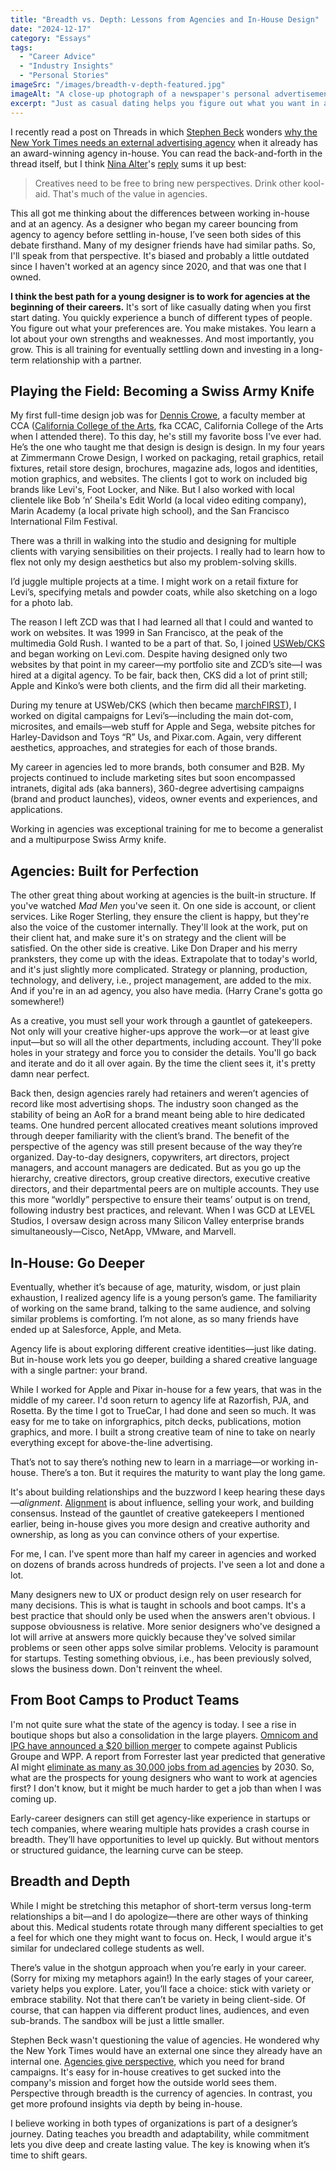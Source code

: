 ```yaml
---
title: "Breadth vs. Depth: Lessons from Agencies and In-House Design"
date: "2024-12-17"
category: "Essays"
tags: 
  - "Career Advice"
  - "Industry Insights"
  - "Personal Stories"
imageSrc: "/images/breadth-v-depth-featured.jpg"
imageAlt: "A close-up photograph of a newspaper's personal advertisements section, with one listing circled in red ink. The circled ad is titled \"DESIGN NOMAD\" and cleverly frames a designer's job search as a personal ad, comparing agency work to casual dating and seeking an in-house position as a long-term relationship. The surrounding text shows other personal ads in small, dense print arranged in multiple columns."
excerpt: "Just as casual dating helps you figure out what you want in a relationship, working at agencies early in your design career lets you explore different styles, clients, and problems before settling down in-house. Drawing from my nearly three decades of experience on both sides, I've learned there's real value in starting broad before going deep."
---
```


I recently read a post on Threads in which [Stephen Beck](https://www.threads.net/@stephenbeck?igshid=NTc4MTIwNjQ2YQ==) wonders [why the New York Times needs an external advertising agency](https://www.threads.net/@stephenbeck/post/DDivceSsyfp?xmt=AQGzet9VBi78ZhthMirmsQ71B1UH_XaW8b1XLinW1u_M-A) when it already has an award-winning agency in-house. You can read the back-and-forth in the thread itself, but I think [Nina Alter](https://www.threads.net/@ninavizz?igshid=NTc4MTIwNjQ2YQ==)'s [reply](https://www.threads.net/@ninavizz/post/DDi371WRo3x?xmt=AQGzKDlxHgr1JSHETWBixSnR4hB5d0fSS9n0SiWfA8lxHg) sums it up best:

> Creatives need to be free to bring new perspectives. Drink other kool-aid. That's much of the value in agencies.

This all got me thinking about the differences between working in-house and at an agency. As a designer who began my career bouncing from agency to agency before settling in-house, I’ve seen both sides of this debate firsthand. Many of my designer friends have had similar paths. So, I'll speak from that perspective. It's biased and probably a little outdated since I haven't worked at an agency since 2020, and that was one that I owned.

**I think the best path for a young designer is to work for agencies at the beginning of their careers.** It's sort of like casually dating when you first start dating. You quickly experience a bunch of different types of people. You figure out what your preferences are. You make mistakes. You learn a lot about your own strengths and weaknesses. And most importantly, you grow. This is all training for eventually settling down and investing in a long-term relationship with a partner.

## Playing the Field: Becoming a Swiss Army Knife

My first full-time design job was for [Dennis Crowe](https://www.vehiclesf.com/about), a faculty member at CCA ([California College of the Arts](https://www.cca.edu/), fka CCAC, California College of the Arts when I attended there). To this day, he's still my favorite boss I've ever had. He’s the one who taught me that design is design is design. In my four years at Zimmermann Crowe Design, I worked on packaging, retail graphics, retail fixtures, retail store design, brochures, magazine ads, logos and identities, motion graphics, and websites. The clients I got to work on included big brands like Levi's, Foot Locker, and Nike. But I also worked with local clientele like Bob ’n’ Sheila's Edit World (a local video editing company), Marin Academy (a local private high school), and the San Francisco International Film Festival.

There was a thrill in walking into the studio and designing for multiple clients with varying sensibilities on their projects. I really had to learn how to flex not only my design aesthetics but also my problem-solving skills.

I’d juggle multiple projects at a time. I might work on a retail fixture for Levi’s, specifying metals and powder coats, while also sketching on a logo for a photo lab.

The reason I left ZCD was that I had learned all that I could and wanted to work on websites. It was 1999 in San Francisco, at the peak of the multimedia Gold Rush. I wanted to be a part of that. So, I joined [USWeb/CKS](https://www.cnet.com/tech/tech-industry/usweb-cks-complete-merger-deal/) and began working on Levi.com. Despite having designed only two websites by that point in my career—my portfolio site and ZCD’s site—I was hired at a digital agency. To be fair, back then, CKS did a lot of print still; Apple and Kinko’s were both clients, and the firm did all their marketing.

During my tenure at USWeb/CKS (which then became [marchFIRST](https://signalvnoise.com/posts/2184-marchfirst)), I worked on digital campaigns for Levi’s—including the main dot-com, microsites, and emails—web stuff for Apple and Sega, website pitches for Harley-Davidson and Toys “R” Us, and Pixar.com. Again, very different aesthetics, approaches, and strategies for each of those brands.

My career in agencies led to more brands, both consumer and B2B. My projects continued to include marketing sites but soon encompassed intranets, digital ads (aka banners), 360-degree advertising campaigns (brand and product launches), videos, owner events and experiences, and applications.

Working in agencies was exceptional training for me to become a generalist and a multipurpose Swiss Army knife.

## Agencies: Built for Perfection

The other great thing about working at agencies is the built-in structure. If you've watched *Mad Men* you've seen it. On one side is account, or client services. Like Roger Sterling, they ensure the client is happy, but they're also the voice of the customer internally. They'll look at the work, put on their client hat, and make sure it's on strategy and the client will be satisfied. On the other side is creative. Like Don Draper and his merry pranksters, they come up with the ideas. Extrapolate that to today's world, and it's just slightly more complicated. Strategy or planning, production, technology, and delivery, i.e., project management, are added to the mix. And if you're in an ad agency, you also have media. (Harry Crane's gotta go somewhere!)

As a creative, you must sell your work through a gauntlet of gatekeepers. Not only will your creative higher-ups approve the work—or at least give input—but so will all the other departments, including account. They'll poke holes in your strategy and force you to consider the details. You'll go back and iterate and do it all over again. By the time the client sees it, it's pretty damn near perfect.

Back then, design agencies rarely had retainers and weren’t agencies of record like most advertising shops. The industry soon changed as the stability of being an AoR for a brand meant being able to hire dedicated teams. One hundred percent allocated creatives meant solutions improved through deeper familiarity with the client’s brand. The benefit of the perspective of the agency was still present because of the way they’re organized. Day-to-day designers, copywriters, art directors, project managers, and account managers are dedicated. But as you go up the hierarchy, creative directors, group creative directors, executive creative directors, and their departmental peers are on multiple accounts. They use this more “worldly” perspective to ensure their teams’ output is on trend, following industry best practices, and relevant. When I was GCD at LEVEL Studios, I oversaw design across many Silicon Valley enterprise brands simultaneously—Cisco, NetApp, VMware, and Marvell.

## In-House: Go Deeper

Eventually, whether it’s because of age, maturity, wisdom, or just plain exhaustion, I realized agency life is a young person’s game. The familiarity of working on the same brand, talking to the same audience, and solving similar problems is comforting. I’m not alone, as so many friends have ended up at Salesforce, Apple, and Meta.

Agency life is about exploring different creative identities—just like dating. But in-house work lets you go deeper, building a shared creative language with a single partner: your brand.

While I worked for Apple and Pixar in-house for a few years, that was in the middle of my career. I'd soon return to agency life at Razorfish, PJA, and Rosetta. By the time I got to TrueCar, I had done and seen so much. It was easy for me to take on inforgraphics, pitch decks, publications, motion graphics, and more. I built a strong creative team of nine to take on nearly everything except for above-the-line advertising.

That’s not to say there’s nothing new to learn in a marriage—or working in-house. There’s a ton. But it requires the maturity to want play the long game.

It's about building relationships and the buzzword I keep hearing these days—*alignment*. [Alignment](https://trends.uxdesign.cc/2025#block-yui_3_17_2_1_1731602933843_62418) is about influence, selling your work, and building consensus. Instead of the gauntlet of creative gatekeepers I mentioned earlier, being in-house gives you more design and creative authority and ownership, as long as you can convince others of your expertise.

For me, I can. I've spent more than half my career in agencies and worked on dozens of brands across hundreds of projects. I've seen a lot and done a lot.

Many designers new to UX or product design rely on user research for many decisions. This is what is taught in schools and boot camps. It's a best practice that should only be used when the answers aren't obvious. I suppose obviousness is relative. More senior designers who've designed a lot will arrive at answers more quickly because they've solved similar problems or seen other apps solve similar problems. Velocity is paramount for startups. Testing something obvious, i.e., has been previously solved, slows the business down. Don't reinvent the wheel.

## From Boot Camps to Product Teams

I'm not quite sure what the state of the agency is today. I see a rise in boutique shops but also a consolidation in the large players. [Omnicom and IPG have announced a $20 billion merger](https://www.wsj.com/business/media/advertising-firms-omnicom-and-interpublic-nearing-merger-that-would-reshape-industry-a2dd2286) to compete against Publicis Groupe and WPP. A report from Forrester last year predicted that generative AI might [eliminate as many as 30,000 jobs from ad agencies](https://www.forrester.com/press-newsroom/forrester-agency-ai-workforce-2030/?mod=ANLink) by 2030. So, what are the prospects for young designers who want to work at agencies first? I don't know, but it might be much harder to get a job than when I was coming up.

Early-career designers can still get agency-like experience in startups or tech companies, where wearing multiple hats provides a crash course in breadth. They’ll have opportunities to level up quickly. But without mentors or structured guidance, the learning curve can be steep.

## Breadth and Depth

While I might be stretching this metaphor of short-term versus long-term relationships a bit—and I do apologize—there are other ways of thinking about this. Medical students rotate through many different specialties to get a feel for which one they might want to focus on. Heck, I would argue it's similar for undeclared college students as well.

There’s value in the shotgun approach when you’re early in your career. (Sorry for mixing my metaphors again!) In the early stages of your career, variety helps you explore. Later, you’ll face a choice: stick with variety or embrace stability. Not that there can’t be variety in being client-side. Of course, that can happen via different product lines, audiences, and even sub-brands. The sandbox will be just a little smaller.

Stephen Beck wasn't questioning the value of agencies. He wondered why the New York Times would have an external one since they already have an internal one. [Agencies give perspective](https://www.threads.net/@lunarboy/post/DDjBBoMRf5u?xmt=AQGz-x_NmlnequxyZydIb77oAQTVgkAAKGFh3y3xFLV1_g), which you need for brand campaigns. It's easy for in-house creatives to get sucked into the company's mission and forget how the outside world sees them. Perspective through breadth is the currency of agencies. In contrast, you get more profound insights via depth by being in-house.

I believe working in both types of organizations is part of a designer’s journey. Dating teaches you breadth and adaptability, while commitment lets you dive deep and create lasting value. The key is knowing when it’s time to shift gears.